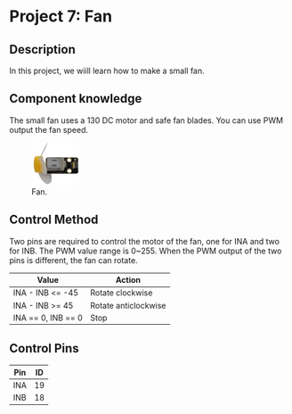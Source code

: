 # Project 7: Fan

## Description

In this project, we wiill learn how to make a small fan.

## Component knowledge

The small fan uses a 130 DC motor and safe fan blades. You can use PWM output the fan speed.

<figure>
    <img src="images/Fan.png"
         alt="Fan"  width="20%" height="20%">
    <figcaption>Fan.</figcaption>
</figure>

## Control Method

Two pins are required to control the motor of the fan, one for INA and two for INB. The PWM value range is 0~255. When the PWM output of the two pins is different, the fan can rotate.

| Value | Action |
| - | - |
| INA - INB <= -45 | Rotate clockwise |
| INA - INB >= 45 | Rotate anticlockwise |
| INA == 0, INB == 0 | Stop |

## Control Pins

| Pin | ID |
| - | - |
| INA | 19 |
| INB | 18 |